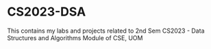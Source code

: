# CS2023-DSA
This contains my labs and projects related to 2nd Sem CS2023 - Data Structures and Algorithms Module of CSE, UOM
